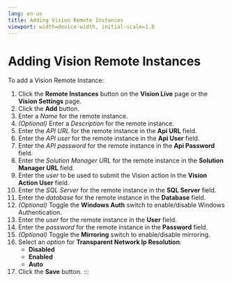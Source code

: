 ```yaml
---
lang: en-us
title: Adding Vision Remote Instances
viewport: width=device-width, initial-scale=1.0
---
```


#  Adding Vision Remote Instances

To add a Vision Remote Instance:

1.  Click the **Remote Instances** button on the **Vision Live** page or
    the **Vision Settings** page.
2.  Click the **Add** button.
3.  Enter a *Name* for the remote instance.
4.  *(Optional)* Enter a *Description* for the remote
    instance.
5.  Enter the *API URL* for the remote instance in the **Api URL**
    field.
6.  Enter the *API user* for the remote instance in the **Api User**
    field.
7.  Enter the *API password* for the remote instance in the **Api
    Password** field.
8.  Enter the *Solution Manager URL* for the remote instance in the
    **Solution Manager URL** field.
9.  Enter the *user* to be used to submit the Vision action in the
    **Vision Action User** field.
10. Enter the *SQL Server* for the remote instance in the **SQL Server**
    field.
11. Enter the *database* for the remote instance in the **Database**
    field.
12. *(Optional)* Toggle the **Windows Auth** switch to
    enable/disable Windows Authentication.
13. Enter the *user* for the remote instance in the **User** field.
14. Enter the *password* for the remote instance in the **Password**
    field.
15. *(Optional)* Toggle the **Mirroring** switch to
    enable/disable mirroring.
16. Select an *option* for **Transparent Network Ip Resolution**:
    -   **Disabled**
    -   **Enabled**
    -   **Auto**
17. Click the **Save** button.
:::

 


